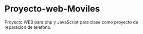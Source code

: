 # Proyecto-web-Moviles
Proyecto WEB para php y JavaScript para clase como proyecto de reparacion de telefono.